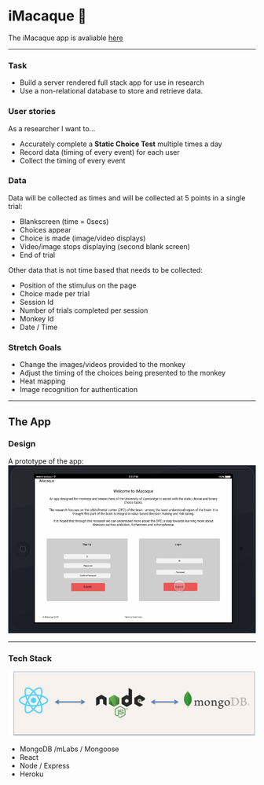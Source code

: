 # iMacaque :monkey:

The iMacaque app is avaliable [here](https://imacaque.herokuapp.com/)

---

### Task

* Build a server rendered full stack app for use in research
* Use a non-relational database to store and retrieve data.

### User stories

As a researcher I want to...

* Accurately complete a **Static Choice Test** multiple times a day
* Record data (timing of every event) for each user
* Collect the timing of every event

### Data

Data will be collected as times and will be collected at 5 points in a single trial:

* Blankscreen (time = 0secs)
* Choices appear
* Choice is made (image/video displays)
* Video/image stops displaying (second blank screen)
* End of trial

Other data that is not time based that needs to be collected:

* Position of the stimulus on the page
* Choice made per trial
* Session Id
* Number of trials completed per session
* Monkey Id
* Date / Time

### Stretch Goals

* Change the images/videos provided to the monkey
* Adjust the timing of the choices being presented to the monkey
* Heat mapping
* Image recognition for authentication

---

## The App

### Design

A prototype of the app:
![LWDemo](client/src/assets/iMacaque.gif)

---

### Tech Stack

![SA](client/src/assets/softwarearchitecture.png)

* MongoDB /mLabs / Mongoose
* React
* Node / Express
* Heroku


